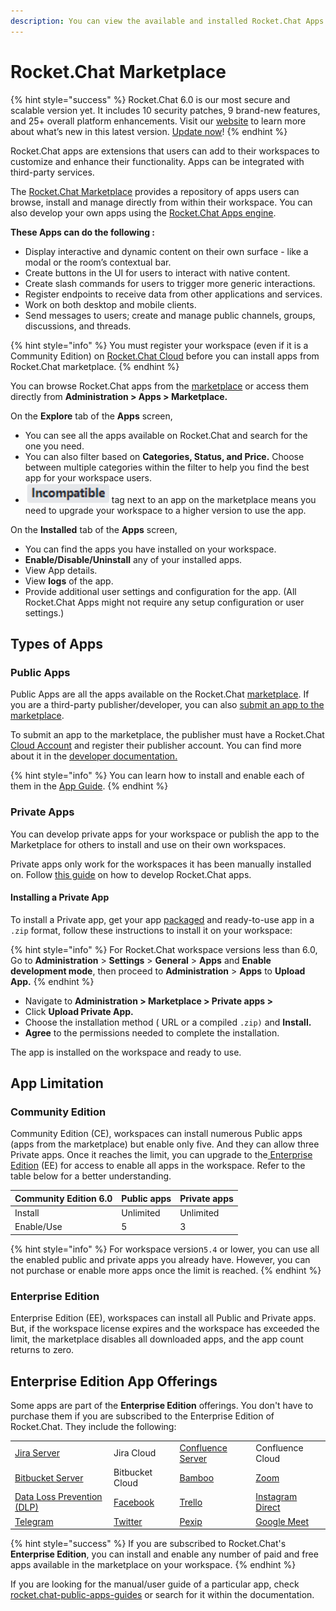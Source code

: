 ```yaml
---
description: You can view the available and installed Rocket.Chat Apps and manage them.
---
```


# Rocket.Chat Marketplace

{% hint style="success" %}
Rocket.Chat 6.0 is our most secure and scalable version yet. It includes 10 security patches, 9 brand-new features, and 25+ overall platform enhancements. Visit our [website](https://www.rocket.chat/six) to learn more about what’s new in this latest version. [Update now](https://docs.rocket.chat/deploy/updating-rocket.chat)!
{% endhint %}

Rocket.Chat apps are extensions that users can add to their workspaces to customize and enhance their functionality. Apps can be integrated with third-party services.

The [Rocket.Chat Marketplace](https://www.rocket.chat/marketplace) provides a repository of apps users can browse, install and manage directly from within their workspace. You can also develop your own apps using the [Rocket.Chat Apps engine](https://developer.rocket.chat/apps-engine).

**These Apps can do the following :**

* Display interactive and dynamic content on their own surface - like a modal or the room’s contextual bar.
* Create buttons in the UI for users to interact with native content.
* Create slash commands for users to trigger more generic interactions.
* Register endpoints to receive data from other applications and services.
* Work on both desktop and mobile clients.
* Send messages to users; create and manage public channels, groups, discussions, and threads.

{% hint style="info" %}
You must register your workspace (even if it is a Community Edition) on [Rocket.Chat Cloud](https://cloud.rocket.chat) before you can install apps from Rocket.Chat marketplace.
{% endhint %}

You can browse Rocket.Chat apps from the [marketplace](https://rocket.chat/marketplace) or access them directly from **Administration > Apps > Marketplace.**

On the **Explore** tab of the **Apps** screen,

* You can see all the apps available on Rocket.Chat and search for the one you need.
* You can also filter based on **Categories, Status, and Price.** Choose between multiple categories within the filter to help you find the best app for your workspace users.
* <img src="../../.gitbook/assets/image (917).png" alt="" data-size="line"> tag next to an app on the marketplace means you need to upgrade your workspace to a higher version to use the app.

On the **Installed** tab of the **Apps** screen,

* You can find the apps you have installed on your workspace.
* **Enable/Disable/Uninstall** any of your installed apps.
* View App details.
* View **logs** of the app.
* Provide additional user settings and configuration for the app. (All Rocket.Chat Apps might not require any setup configuration or user settings.)

## Types of Apps

### Public Apps

Public Apps are all the apps available on the Rocket.Chat [marketplace](https://www.rocket.chat/marketplace). If you are a third-party publisher/developer, you can also [submit an app to the marketplace](https://developer.rocket.chat/apps-engine/app-submission-to-the-marketplace).

To submit an app to the marketplace, the publisher must have a Rocket.Chat [Cloud Account](https://cloud.rocket.chat/login) and register their publisher account. You can find more about it in the [developer documentation. ](https://developer.rocket.chat/apps-engine/app-submission-to-the-marketplace)

{% hint style="info" %}
You can learn how to install and enable each of them in the [App Guide](rocket.chat-public-apps-guides/).
{% endhint %}

### Private Apps

You can develop private apps for your workspace or publish the app to the Marketplace for others to install and use on their own workspaces.

Private apps only work for the workspaces it has been manually installed on. Follow [this guide](https://developer.rocket.chat/apps-engine/getting-started/creating-an-app) on how to develop Rocket.Chat apps.

#### Installing a Private App

To install a Private app, get your app [packaged](https://developer.rocket.chat/apps-engine/app-submission-to-the-marketplace#package-the-app) and ready-to-use app in a `.zip` format, follow these instructions to install it on your workspace:

{% hint style="info" %}
For Rocket.Chat workspace versions less than 6.0, Go to **Administration** > **Settings** > **General** > **Apps** and **Enable development mode**, then proceed to **Administration** > **Apps** to **Upload App.**
{% endhint %}

* Navigate to **Administration  > Marketplace > Private apps >**&#x20;
* Click **Upload Private App.**
* Choose the installation method ( URL or a compiled `.zip)` and **Install.**
* **Agree** to the permissions needed to complete the installation.

The app is installed on the workspace and ready to use.

## App Limitation

### Community Edition

Community Edition (CE), workspaces can install numerous Public apps (apps from the marketplace) but enable only five. And they can allow three Private apps. Once it reaches the limit, you can upgrade to the[ Enterprise Edition](./#enterprise-edition) (EE) for access to enable all apps in the workspace.  Refer to the table below for a better understanding.

| Community Edition 6.0 | Public apps | Private apps |
| --------------------- | ----------- | ------------ |
| Install               | Unlimited   | Unlimited    |
| Enable/Use            | 5           | 3            |

{% hint style="info" %}
For workspace version`5.4` or lower, you can use all the enabled public and private apps you already have. However, you can not purchase or enable more apps once the limit is reached.&#x20;
{% endhint %}

### Enterprise Edition

Enterprise Edition (EE), workspaces can install all Public and Private apps. But, if the workspace license expires and the workspace has exceeded the limit, the marketplace disables all downloaded apps, and the app count returns to zero.

## Enterprise Edition App Offerings

Some apps are part of the **Enterprise Edition** offerings. You don't have to purchase them if you are subscribed to the Enterprise Edition of Rocket.Chat. They include the following:

|                                                                                              |                                                                                      |                                                                                                                                  |                                                                                                                 |
| -------------------------------------------------------------------------------------------- | ------------------------------------------------------------------------------------ | -------------------------------------------------------------------------------------------------------------------------------- | --------------------------------------------------------------------------------------------------------------- |
| [Jira Server](rocket.chat-public-apps-guides/atlassian/jira-server-integration.md)           | Jira Cloud                                                                           | [Confluence Server](rocket.chat-public-apps-guides/atlassian/confluence-server-integration.md)                                   | Confluence Cloud                                                                                                |
| [Bitbucket Server](rocket.chat-public-apps-guides/atlassian/bitbucket-server-integration.md) | Bitbucket Cloud                                                                      | [Bamboo](rocket.chat-public-apps-guides/atlassian/bamboo-integration.md)                                                         | [Zoom](rocket.chat-public-apps-guides/zoom.md)                                                                  |
| [Data Loss Prevention (DLP)](rocket.chat-public-apps-guides/data-loss-prevention-dlp-app.md) | [Facebook](https://docs.rocket.chat/guides/app-guides/omnichannel-apps/facebook-app) | [Trello](https://docs.rocket.chat/extend-rocket.chat-capabilities/rocket.chat-marketplace/rocket.chat-public-apps-guides/trello) | [Instagram Direct](rocket.chat-public-apps-guides/omnichannel-apps/instagram-direct/)                           |
| [Telegram](rocket.chat-public-apps-guides/omnichannel-apps/telegram-app/)                    | [Twitter](rocket.chat-public-apps-guides/omnichannel-apps/twitter-app/)              | [Pexip](../../use-rocket.chat/rocket.chat-conference-call/conference-call-admin-guide/pexip-app.md)                              | [Google Meet](../../use-rocket.chat/rocket.chat-conference-call/conference-call-admin-guide/google-meet-app.md) |

{% hint style="success" %}
If you are subscribed to Rocket.Chat's **Enterprise Edition**, you can install and enable any number of paid and free apps available in the marketplace on your workspace.
{% endhint %}

If you are looking for the manual/user guide of a particular app, check [rocket.chat-public-apps-guides](rocket.chat-public-apps-guides/ "mention") or search for it within the documentation.
